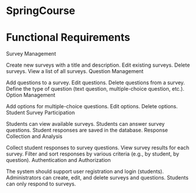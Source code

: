 # SpringCourse
# Functional Requirements
Survey Management

Create new surveys with a title and description.
Edit existing surveys.
Delete surveys.
View a list of all surveys.
Question Management

Add questions to a survey.
Edit questions.
Delete questions from a survey.
Define the type of question (text question, multiple-choice question, etc.).
Option Management

Add options for multiple-choice questions.
Edit options.
Delete options.
Student Survey Participation

Students can view available surveys.
Students can answer survey questions.
Student responses are saved in the database.
Response Collection and Analysis

Collect student responses to survey questions.
View survey results for each survey.
Filter and sort responses by various criteria (e.g., by student, by question).
Authentication and Authorization

The system should support user registration and login (students).
Administrators can create, edit, and delete surveys and questions.
Students can only respond to surveys.
